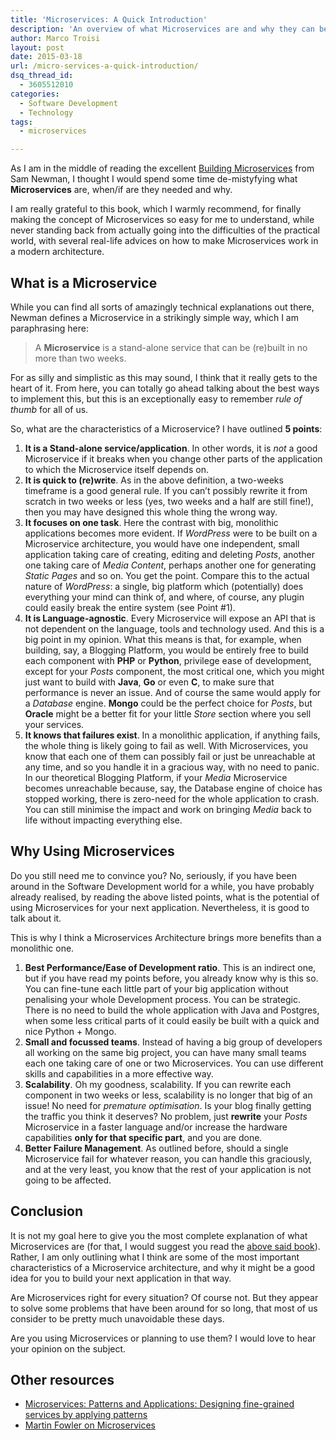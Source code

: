 ```yaml
---
title: 'Microservices: A Quick Introduction'
description: 'An overview of what Microservices are and why they can be a good choice for your next application.'
author: Marco Troisi
layout: post
date: 2015-03-18
url: /micro-services-a-quick-introduction/
dsq_thread_id:
  - 3605512010
categories:
  - Software Development
  - Technology
tags:
  - microservices

---
```

As I am in the middle of reading the excellent [Building Microservices][1] from Sam Newman, I thought I would spend some time de-mistyfying what **Microservices** are, when/if are they needed and why.

I am really grateful to this book, which I warmly recommend, for finally making the concept of Microservices so easy for me to understand, while never standing back from actually going into the difficulties of the practical world, with several real-life advices on how to make Microservices work in a modern architecture.<!--more-->

## What is a Microservice

While you can find all sorts of amazingly technical explanations out there, Newman defines a Microservice in a strikingly simple way, which I am paraphrasing here:

> A **Microservice** is a stand-alone service that can be (re)built in no more than two weeks.

For as silly and simplistic as this may sound, I think that it really gets to the heart of it. From here, you can totally go ahead talking about the best ways to implement this, but this is an exceptionally easy to remember _rule of thumb_ for all of us.

So, what are the characteristics of a Microservice? I have outlined **5 points**:

  1. **It is a Stand-alone service/application**. In other words, it is _not_ a good Microservice if it breaks when you change other parts of the application to which the Microservice itself depends on.
  2. **It is quick to (re)write**. As in the above definition, a two-weeks timeframe is a good general rule. If you can&#8217;t possibly rewrite it from scratch in two weeks or less (yes, two weeks and a half are still fine!), then you may have designed this whole thing the wrong way.
  3. **It focuses on one task**. Here the contrast with big, monolithic applications becomes more evident. If _WordPress_ were to be built on a Microservice architecture, you would have one independent, small application taking care of creating, editing and deleting _Posts_, another one taking care of _Media Content_, perhaps another one for generating _Static Pages_ and so on. You get the point. Compare this to the actual nature of _WordPress_: a single, big platform which (potentially) does everything your mind can think of, and where, of course, any plugin could easily break the entire system (see Point #1).
  4. **It is Language-agnostic**. Every Microservice will expose an API that is not dependent on the language, tools and technology used. And this is a big point in my opinion. What this means is that, for example, when building, say, a Blogging Platform, you would be entirely free to build each component with **PHP** or **Python**, privilege ease of development, except for your _Posts_ component, the most critical one, which you might just want to build with **Java**, **Go** or even **C**, to make sure that performance is never an issue. And of course the same would apply for a _Database_ engine. **Mongo** could be the perfect choice for _Posts_, but **Oracle** might be a better fit for your little _Store_ section where you sell your services.
  5. **It knows that failures exist**. In a monolithic application, if anything fails, the whole thing is likely going to fail as well. With Microservices, you know that each one of them can possibly fail or just be unreachable at any time, and so you handle it in a gracious way, with no need to panic. In our theoretical Blogging Platform, if your _Media_ Microservice becomes unreachable because, say, the Database engine of choice has stopped working, there is zero-need for the whole application to crash. You can still minimise the impact and work on bringing _Media_ back to life without impacting everything else.

## Why Using Microservices

Do you still need me to convince you? No, seriously, if you have been around in the Software Development world for a while, you have probably already realised, by reading the above listed points, what is the potential of using Microservices for your next application. Nevertheless, it is good to talk about it.

This is why I think a Microservices Architecture brings more benefits than a monolithic one.

  1. **Best Performance/Ease of Development ratio**. This is an indirect one, but if you have read my points before, you already know why is this so. You can fine-tune each little part of your big application without penalising your whole Development process. You can be strategic. There is no need to build the whole application with Java and Postgres, when some less critical parts of it could easily be built with a quick and nice Python + Mongo.
  2. **Small and focussed teams**. Instead of having a big group of developers all working on the same big project, you can have many small teams each one taking care of one or two Microservices. You can use different skills and capabilities in a more effective way.
  3. **Scalability**. Oh my goodness, scalability. If you can rewrite each component in two weeks or less, scalability is no longer that big of an issue! No need for _premature optimisation_. Is your blog finally getting the traffic you think it deserves? No problem, just **rewrite** your _Posts_ Microservice in a faster language and/or increase the hardware capabilities **only for that specific part**, and you are done.
  4. **Better Failure Management**. As outlined before, should a single Microservice fail for whatever reason, you can handle this graciously, and at the very least, you know that the rest of your application is not going to be affected.

## Conclusion

It is not my goal here to give you the most complete explanation of what Microservices are (for that, I would suggest you read the [above said book][1]). Rather, I am only outlining what I think are some of the most important characteristics of a Microservice architecture, and why it might be a good idea for you to build your next application in that way.

Are Microservices right for every situation? Of course not. But they appear to solve some problems that have been around for so long, that most of us consider to be pretty much unavoidable these days.

Are you using Microservices or planning to use them? I would love to hear your opinion on the subject.

## Other resources

  * [Microservices: Patterns and Applications: Designing fine-grained services by applying patterns][2]<img src="http://ir-na.amazon-adsystem.com/e/ir?t=marctroi-20&#038;l=as2&#038;o=1&#038;a=B00VJ3NP4A" width="1" height="1" border="0" alt="" style="border:none !important; margin:0px !important;" />
  * [Martin Fowler on Microservices][3]

 [1]: http://amzn.to/1GIiYTb
 [2]: http://www.amazon.com/gp/product/B00VJ3NP4A/ref=as_li_tl?ie=UTF8&camp=1789&creative=9325&creativeASIN=B00VJ3NP4A&linkCode=as2&tag=marctroi-20&linkId=5EGJ6QO6G66E6UHZ
 [3]: http://martinfowler.com/articles/microservices.html
